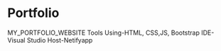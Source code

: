 # Portfolio
MY_PORTFOLIO_WEBSITE
Tools Using-HTML, CSS,JS, Bootstrap
IDE-Visual Studio
Host-Netifyapp
